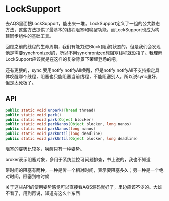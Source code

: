 # LockSupport

去AQS里面搜LockSupport，能出来一堆。LockSupport定义了一组的公共静态方法，这些方法提供了最基本的线程阻塞和唤醒功能，而LockSupport也成为构建同步组件的基础工具。

回顾之前的线程的生命周期，我们有能力进Block(阻塞)状态的。但是我们会发现他是需要synchronized的，所以不用synchronized想阻塞线程就没招了。我理解LockSupport应该就是在这样的复杂背景下荣耀登场的吧。

还有更狠的，sync 要用notify notifyAll唤醒，但是notify notifyAll不支持指定具体唤醒哪个线程，阻塞也只能阻塞当前线程，不能阻塞别人。所以说sync虽好，但是太死板了。

## API

```java
public static void unpark(Thread thread)
public static void park()
public static void park(Object blocker)
public static void parkNanos(Object blocker, long nanos)
public static void parkNanos(long nanos)
public static void parkUntil(long deadline)
public static void parkUntil(Object blocker, long deadline)
```
阻塞的姿势比较多，唤醒只有一种姿势。

broker表示阻塞对象，多用于系统监控可问题排查，书上说的，我也不知道

带时间的阻塞有两种，一种是传一个相对时间，表示要阻塞多久；另一种是一个绝对时间，阻塞到啥时候

关于这些API的使用姿势感觉可以直接看AQS源码就好了，里边应该不少的。大雄不看了，用到再说，知道有这么个东西

